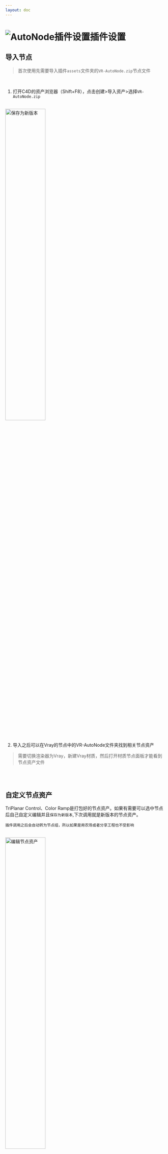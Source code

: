 ```yaml
---
layout: doc
---
```

# <span class="h1-icon"><img src="/img/VR-Settings.webp" alt="AutoNode插件设置"></span>插件设置

## 导入节点

> 首次使用先需要导入插件`assets`文件夹的`VR-AutoNode.zip`节点文件

<br/>

1. 打开C4D的资产浏览器（Shift+F8），点击创建>导入资产>选择`VR-AutoNode.zip`
<br/>

<img data-zoomable src="/img/import_node_assets.webp" alt="保存为新版本" width=50%>

<br/>
<br/>

2. 导入之后可以在Vray的节点中的VR-AutoNode文件夹找到相关节点资产

> 需要切换渲染器为Vray，新建Vray材质，然后打开材质节点面板才能看到节点资产文件

<br/>
<br/>

## 自定义节点资产

TriPlanar Control、Color Ramp是打包好的节点资产。如果有需要可以选中节点后自己自定义编辑并且`保存为新版本`,下次调用就是新版本的节点资产。


```
插件调用之后会自动转为节点组，所以如果是用农场或者分享工程也不受影响
```

<br/>
<img data-zoomable src="/img/edit_node_assets.webp" alt="编辑节点资产" width=50%>
<img data-zoomable src="/img/save_node_as_new_version.webp" alt="保存为新版本" width=70%>

<br/>
<br/>

